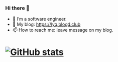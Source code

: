 ### Hi there 👋

- 🔭 I’m a software engineer.
- 🤔 My blog: https://lyq.blogd.club
- 📫 How to reach me: leave message on my blog.

# [![GitHub stats](https://github-readme-stats.vercel.app/api?username=lyq1996)](https://github.com/anuraghazra/github-readme-stats)
